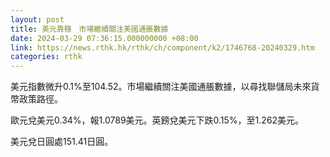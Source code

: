 ```yaml
---
layout: post
title: 美元靠穩　市場繼續關注美國通脹數據
date: 2024-03-29 07:36:15.000000000 +08:00
link: https://news.rthk.hk/rthk/ch/component/k2/1746768-20240329.htm
categories: rthk
---
```


美元指數微升0.1%至104.52。市場繼續關注美國通脹數據，以尋找聯儲局未來貨幣政策路徑。

歐元兌美元0.34%，報1.0789美元。英鎊兌美元下跌0.15%，至1.262美元。

美元兌日圓處151.41日圓。
